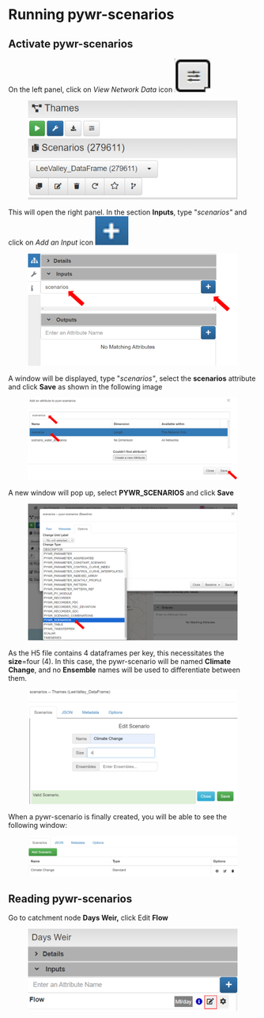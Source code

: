 # Running pywr-scenarios

## Activate pywr-scenarios

On the left panel, click on _View Network Data_ icon <img src="../../.gitbook/assets/image (13).png" alt="" data-size="line">

<figure><img src="../../.gitbook/assets/image (34).png" alt=""><figcaption></figcaption></figure>



This will open the right panel. In the section **Inputs**, type "_scenarios"_ and click on _Add an Input_ icon <img src="../../.gitbook/assets/image (14).png" alt="" data-size="line">

<figure><img src="../../.gitbook/assets/image (39).png" alt="" width="505"><figcaption></figcaption></figure>

A window will be displayed, type "_scenarios"_, select the **scenarios** attribute and click **Save** as shown in the following image

<figure><img src="../../.gitbook/assets/image (16).png" alt=""><figcaption></figcaption></figure>

A new window will pop up, select **PYWR\_SCENARIOS** and click **Save**

<figure><img src="../../.gitbook/assets/image (18).png" alt=""><figcaption></figcaption></figure>



As the H5 file contains 4 dataframes per key, this necessitates the **size**=four (4). In this case, the pywr-scenario will be named **Climate Change**, and no **Ensemble** names will be used to differentiate between them.&#x20;

<figure><img src="../../.gitbook/assets/image (40).png" alt=""><figcaption></figcaption></figure>

When a pywr-scenario is finally created, you will be able to see the following window:

<figure><img src="../../.gitbook/assets/image (41).png" alt=""><figcaption></figcaption></figure>

## Reading pywr-scenarios

Go to catchment node **Days Weir,** click Edit **Flow**

<figure><img src="../../.gitbook/assets/image (42).png" alt="" width="563"><figcaption></figcaption></figure>



